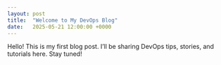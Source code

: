 ```yaml
---
layout: post
title:  "Welcome to My DevOps Blog"
date:   2025-05-21 12:00:00 +0000
---
```


Hello! This is my first blog post. 
I’ll be sharing DevOps tips, stories, and tutorials here. Stay tuned!

